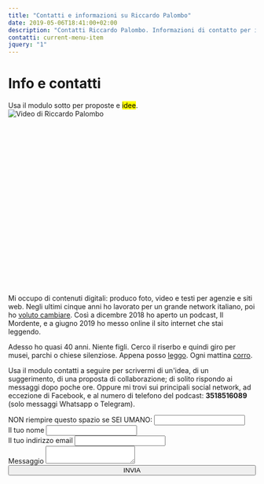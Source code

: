 ```yaml
---
title: "Contatti e informazioni su Riccardo Palombo"
date: 2019-05-06T18:41:00+02:00
description: "Contatti Riccardo Palombo. Informazioni di contatto per inviare email o messaggi a Riccardo Palombo."
contatti: current-menu-item
jquery: "1"
---
```


<div class="main-scroll">

<div class="row ">
            <div class="col-md-2"></div>
            <div class="col-md-4 no-padding-left col-sm-6">
                <div class="promo-box ">
                   <h1>Info e contatti</h1>
                    <span class="small-title">Usa il modulo sotto per proposte e <mark>idee</mark>.</span>
                </div>
            </div>
            <div class="col-md-4 no-padding col-sm-6">
       <div class="videoWrapper embed-responsive embed-responsive-4by3" style="padding-top:0;padding-bottom: 68.25%!important;margin-top:0;" data-yt-url="https://www.youtube.com/embed/T1WfeoSXKvU?autoplay=1">
            <img src="../img/video-riccardo-palombo.jpg" class="play-youtube-video lazyload" alt="Video di Riccardo Palombo">
        </div>
            </div>


<div class="col-md-2 "></div>
            </div>
<div class="row-col-12">
            <div class="col-md-8 col-md-push-2 no-padding-left">             
<p>Mi occupo di contenuti digitali: produco foto, video e testi per agenzie e siti web. Negli ultimi cinque anni ho lavorato per un grande network italiano, poi ho <a href="/podcast/il-mordente-25/" title="Ascolta: perché ho cambiato lavoro e per fare cosa">voluto cambiare</a>. Così a dicembre 2018 ho aperto un podcast, Il Mordente, e a giugno 2019 ho messo online il sito internet che stai leggendo.</p>
</div>
        </div>
<div class="google-map-wrapper" id="map"></div>
<div class="row-col-12">
            <div class="col-md-8 col-md-push-2 no-padding-left">    
            <p>Adesso ho quasi 40 anni. Niente figli. Cerco il riserbo e quindi giro per musei, parchi o chiese silenziose. Appena posso <a href="/libri/" title="Vai alla sezione Libreria">leggo</a>. Ogni mattina <a href="https://www.strava.com/athletes/12993620" title="Profilo di Riccardo Palombo su Strava" target="_blank" rel="nofollow">corro</a>.</p>         
<p>Usa il modulo contatti a seguire per scrivermi di un'idea, di un suggerimento, di una proposta di collaborazione; di solito rispondo ai messaggi dopo poche ore.
Oppure mi trovi sui principali social network, ad eccezione di Facebook, e al numero di telefono del podcast: <strong>3518516089</strong> (solo messaggi Whatsapp o Telegram).</p>
</div>
</div>
<!-- Form Contatti-->			  
<div class="row extended-row-contatti">
        <div class="row-overlay"></div>
        <div class="col-md-2 ">
        </div>
        <div class="col-md-8 col-sm-10 no-padding">
<form name="formcontatti" method="post" data-netlify="true" autocomplete="off" action="/conferma">
  <div class="hidden">
    <label>NON riempire questo spazio se SEI UMANO: <input name="bot-field" /></label>
  </div>
					<div>
						<label for="name">Il tuo nome</label>
						<input type="text" name="nome" id="name">
					</div>
					<div>
						<label for="email">Il tuo indirizzo email</label>
						<input type="email" name="email" id="email">
					</div>
					<div>
						<label for="message">Messaggio</label>
						<textarea name="messaggio" id="message"></textarea>
					</div>
					<button type="submit" style="width:100%">INVIA</button>
				</form>
        </div>
   </div>
<!-- Fine Form Contatti-->           
</div> <!-- main-scroll -->
<div class="grid-bg row">
            <div class="col-md-2"></div>
            <div class="col-md-2"></div>
            <div class="col-md-2"></div>
            <div class="col-md-2"></div>
            <div class="col-md-2"></div>
            <div class="col-md-2"></div>
</div>

<!-- Init Google Maps API -->
<script>
    function initMap() {

        // Specify features and elements to define styles.
        var styleArray = [
            {
                featureType: "all",
                stylers: [
                    { saturation: -100 }
                ]
            }
        ];

        var myLatLng = {lat: 41.917910, lng: 12.511263};

        // Create a map object and specify the DOM element for display.
        var map = new google.maps.Map(document.getElementById('map'), {
            center: myLatLng,
            scrollwheel: false,
            draggable: true,
            gestureHandling: 'cooperative',
            styles: styleArray,
            fullscreenControl: false,
            streetViewControl: true,
            zoom: 14,
            styles: [
                        {"elementType":"geometry","stylers":[{"color":"#f9f9f9"}]},
                        {"elementType":"labels.icon","stylers":[{"visibility":"off"}]},
                        {"elementType":"labels.text.fill","stylers":[{"color":"#616161"}]},
                        {"elementType":"labels.text.stroke","stylers":[{"color":"#f9f9f9"}]},
                        {"featureType":"administrative.land_parcel", "elementType":"labels.text.fill", "stylers":[{"color":"#bdbdbd"}]},
                        {"featureType":"poi","elementType":"geometry","stylers":[{"color":"#eeeeee"}]},
                        {"featureType":"poi","elementType":"labels.text.fill","stylers":[{"color":"#757575"}]},
                        {"featureType":"poi.park","elementType":"geometry","stylers":[{"color":"#e5e5e5"}]},
                        {"featureType":"poi.park","elementType":"labels.text.fill","stylers":[{"color":"#9e9e9e"}]},
                        {"featureType":"road","elementType":"geometry","stylers":[{"color":"#ffffff"}]},
                        {"featureType":"road.arterial","elementType":"labels.text.fill","stylers":[{"color":"#757575"}]},
                        {"featureType":"road.highway","elementType":"geometry","stylers":[{"color":"#dadada"}]},
                        {"featureType":"road.highway","elementType":"labels.text.fill","stylers":[{"color":"#616161"}]},
                        {"featureType":"road.local","elementType":"labels.text.fill","stylers":[{"color":"#9e9e9e"}]},
                        {"featureType":"transit.line","elementType":"geometry","stylers":[{"color":"#e5e5e5"}]},
                        {"featureType":"transit.station","elementType":"geometry","stylers":[{"color":"#eeeeee"}]},
                        {"featureType":"water","elementType":"geometry","stylers":[{"color":"#c9c9c9"}]},
                        {"featureType":"water","elementType":"labels.text.fill","stylers":[{"color":"#9e9e9e"}]},
                      ]
        });

    }
    
</script>
 
<script src="https://maps.googleapis.com/maps/api/js?key=AIzaSyDjlqXzXnP_4JpheqI40He2dM1H-43cGw4&callback=initMap"></script>
